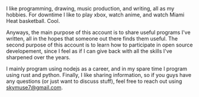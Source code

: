 I like programming, drawing, music production, and writing, all as my hobbies. For downtime I like to play xbox, watch anime, and watch Miami Heat basketball. Cool.

Anyways, the main purpose of this account is to share useful programs I've written, all in the hopes that someone out there finds them useful. The second purpose of this account is to learn how to participate in open source developement, since I feel as if I can give back with all the skills I've sharpened over the years. 

I mainly program using nodejs as a career, and in my spare time I program using rust and python. Finally, I like sharing information, so if you guys have any questions (or just want to discuss stuff), feel free to reach out using skymuse7@gmail.com. 
